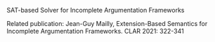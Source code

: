 SAT-based Solver for Incomplete Argumentation Frameworks

Related publication:
Jean-Guy Mailly, Extension-Based Semantics for Incomplete Argumentation Frameworks. CLAR 2021: 322-341
